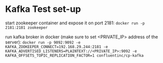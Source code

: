 # Kafka Test set-up

start zookeeper container and expose it on port 2181:
```docker run -p 2181:2181 zookeeper```

run kafka broker in docker (make sure to set <PRIVATE_IP> address of the server):
```docker run -p 9092:9092 -e KAFKA_ZOOKEEPER_CONNECT=192.168.29.244:2181 -e KAFKA_ADVERTISED_LISTENERS=PLAINTEXT://<PRIVATE_IP>:9092 -e KAFKA_OFFSETS_TOPIC_REPLICATION_FACTOR=1 confluentinc/cp-kafka```

